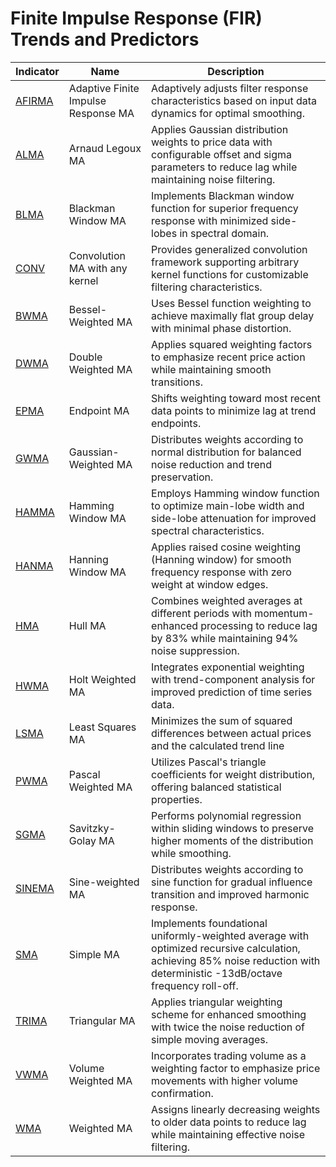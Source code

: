 # Finite Impulse Response (FIR) Trends and Predictors

| Indicator | Name | Description |
| ------------ | ---------------------------------------- | ---------------------------------------- |
| [AFIRMA](/indicators/trends_FIR/afirma.md) | Adaptive Finite Impulse Response MA | Adaptively adjusts filter response characteristics based on input data dynamics for optimal smoothing. |
| [ALMA](/indicators/trends_FIR/alma.md) | Arnaud Legoux MA | Applies Gaussian distribution weights to price data with configurable offset and sigma parameters to reduce lag while maintaining noise filtering. |
| [BLMA](/indicators/trends_FIR/blma.md) | Blackman Window MA | Implements Blackman window function for superior frequency response with minimized side-lobes in spectral domain. |
| [CONV](/indicators/trends_FIR/conv.md) | Convolution MA with any kernel | Provides generalized convolution framework supporting arbitrary kernel functions for customizable filtering characteristics. |
| [BWMA](/indicators/trends_FIR/bwma.md) | Bessel-Weighted MA | Uses Bessel function weighting to achieve maximally flat group delay with minimal phase distortion. |
| [DWMA](/indicators/trends_FIR/dwma.md) | Double Weighted MA | Applies squared weighting factors to emphasize recent price action while maintaining smooth transitions. |
| [EPMA](/indicators/trends_FIR/epma.md) | Endpoint MA | Shifts weighting toward most recent data points to minimize lag at trend endpoints. |
| [GWMA](/indicators/trends_FIR/gwma.md) | Gaussian-Weighted MA | Distributes weights according to normal distribution for balanced noise reduction and trend preservation. |
| [HAMMA](/indicators/trends_FIR/hamma.md) | Hamming Window MA | Employs Hamming window function to optimize main-lobe width and side-lobe attenuation for improved spectral characteristics. |
| [HANMA](/indicators/trends_FIR/hanma.md) | Hanning Window MA | Applies raised cosine weighting (Hanning window) for smooth frequency response with zero weight at window edges. |
| [HMA](/indicators/trends_FIR/hma.md) | Hull MA | Combines weighted averages at different periods with momentum-enhanced processing to reduce lag by 83% while maintaining 94% noise suppression. |
| [HWMA](/indicators/trends_FIR/hwma.md) | Holt Weighted MA | Integrates exponential weighting with trend-component analysis for improved prediction of time series data. |
| [LSMA](/indicators/trends_FIR/lsma.md) | Least Squares MA | Minimizes the sum of squared differences between actual prices and the calculated trend line |
| [PWMA](/indicators/trends_FIR/pwma.md) | Pascal Weighted MA | Utilizes Pascal's triangle coefficients for weight distribution, offering balanced statistical properties. |
| [SGMA](/indicators/trends_FIR/sgma.md) | Savitzky-Golay MA | Performs polynomial regression within sliding windows to preserve higher moments of the distribution while smoothing. |
| [SINEMA](/indicators/trends_FIR/sinema.md) | Sine-weighted MA | Distributes weights according to sine function for gradual influence transition and improved harmonic response. |
| [SMA](/indicators/trends_FIR/sma.md) | Simple MA | Implements foundational uniformly-weighted average with optimized recursive calculation, achieving 85% noise reduction with deterministic -13dB/octave frequency roll-off. |
| [TRIMA](/indicators/trends_FIR/trima.md) | Triangular MA | Applies triangular weighting scheme for enhanced smoothing with twice the noise reduction of simple moving averages. |
| [VWMA](/indicators/trends_FIR/vwma.md) | Volume Weighted MA | Incorporates trading volume as a weighting factor to emphasize price movements with higher volume confirmation. |
| [WMA](/indicators/trends_FIR/wma.md) | Weighted MA | Assigns linearly decreasing weights to older data points to reduce lag while maintaining effective noise filtering. |
